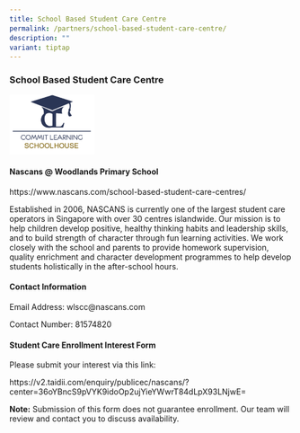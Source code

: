 ```yaml
---
title: School Based Student Care Centre
permalink: /partners/school-based-student-care-centre/
description: ""
variant: tiptap
---
```

<h3><strong>School Based Student Care Centre</strong></h3>
<div class="isomer-image-wrapper">
<img style="width:30%" height="auto" width="100%" src="/images/scscc1.png">
</div>
<h4><strong>Nascans @ Woodlands Primary School</strong></h4>
<p><a rel="noopener noreferrer nofollow" target="_blank">https://www.nascans.com/school-based-student-care-centres/</a>
</p>
<p></p>
<p>Established in 2006, NASCANS is currently one of the largest student care
operators in Singapore with over 30 centres islandwide. Our mission is
to help children develop positive, healthy thinking habits and leadership
skills, and to build strength of character through fun learning activities.
We work closely with the school and parents to provide homework supervision,
quality enrichment and character development programmes to help develop
students holistically in the after-school hours.</p>
<h4><strong>Contact Information</strong></h4>
<p>Email Address: <a rel="noopener noreferrer nofollow" target="_blank">wlscc@nascans.com</a>
</p>
<p>Contact Number: 81574820
<br>
</p>
<p></p>
<h4><strong>Student Care Enrollment Interest Form</strong></h4>
<p>Please submit your interest via this link:</p>
<p><a rel="noopener noreferrer nofollow" target="_blank">https://v2.taidii.com/enquiry/publicec/nascans/?center=36oYBncS9pVYK9idoOp2ujYieYWwrT84dLpX93LNjwE=</a>
</p>
<p><strong>Note:</strong> Submission of this form does not guarantee enrollment.
Our team will review and contact you to discuss availability.</p>
<p></p>
<p></p>
